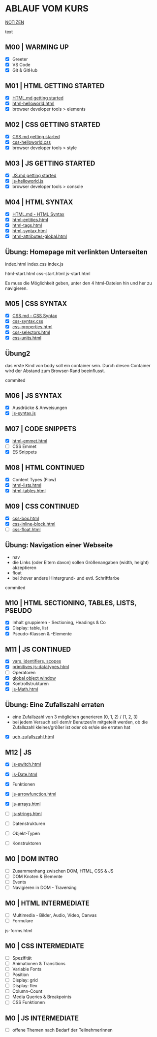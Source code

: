 # ABLAUF VOM KURS

[NOTIZEN](./NOTES.md)

text

## M00 | WARMING UP

- [x] Greeter
- [x] VS Code
- [x] Git & GitHub

## M01 | HTML GETTING STARTED

- [x] [HTML.md getting started](./theory-app/slides/HTML.md#html--getting-started)
- [x] [html-helloworld.html](./theory-app/html-helloworld.html) <!-- Beim ersten Mal klick einfach auf den Link, um die Datei anzulegen -->
- [x] browser developer tools > elements

## M02 | CSS GETTING STARTED

- [x] [CSS.md getting started](./theory-app/slides/CSS.md#css--getting-started)
- [x] [css-helloworld.css](./theory-app/css-helloworld.css) <!-- Beim ersten Mal klick einfach auf den Link, um die Datei anzulegen -->
- [x] browser developer tools > style

## M03 | JS GETTING STARTED

- [x] [JS.md getting started](./theory-app/slides/JS.md#js--getting-started)
- [x] [js-helloworld.js](./theory-app/js-helloworld.js) <!-- Beim ersten Mal klick einfach auf den Link, um die Datei anzulegen -->
- [x] browser developer tools > console

## M04 | HTML SYNTAX

- [x] [HTML.md - HTML Syntax](./theory-app/slides/HTML.md#html--syntax)
- [x] [html-entities.html](./theory-app/html-entities.html)
- [x] [html-tags.html](./theory-app/html-tags.html)
- [x] [html-syntax.html](./theory-app/html-syntax.html)
- [x] [html-attributes-global.html](./theory-app/html-attributes-global.html)

## Übung: Homepage mit verlinkten Unterseiten

index.html
index.css
index.js

html-start.html
css-start.html
js-start.html

Es muss die Möglichkeit geben, unter den 4 html-Dateien hin und her zu navigieren.

<!-- <a href=""></a> -->

## M05 | CSS SYNTAX

- [x] [CSS.md - CSS Syntax](./theory-app/slides/CSS.md#css--syntax)
- [x] [css-syntax.css](./theory-app/css-syntax.css)
- [x] [css-properties.html](./theory-app/css-properties.html)
- [x] [css-selectors.html](./theory-app/css-selectors.html)
- [x] [css-units.html](./theory-app/css-units.html)

## Übung2

das erste Kind von body soll ein container sein.
Durch diesen Container wird der Abstand zum Browser-Rand beeinflusst.

commited

## M06 | JS SYNTAX

- [x] Ausdrücke & Anweisungen
- [x] [js-syntax.js](./theory-app/js-syntax.js)

## M07 | CODE SNIPPETS

- [x] [html-emmet.html](./theory-app/html-emmet.html)
- [ ] CSS Emmet
- [x] ES Snippets

## M08 | HTML CONTINUED

- [x] Content Types (Flow)
- [x] [html-lists.html](./theory-app/html-lists.html)
- [x] [html-tables.html](./theory-app/html-tables.html)

## M09 | CSS CONTINUED

- [x] [css-box.html](./theory-app/css-box.html)
- [x] [css-inline-block.html](./theory-app/css-inline-block.html)
- [ ] [css-float.html](./theory-app/css-float.html)

## Übung: Navigation einer Webseite

- nav
- die Links (oder Eltern davon) sollen Größenangaben (width, height) akzeptieren
- float
- bei :hover andere Hintergrund- und evtl. Schriftfarbe

commited

## M10 | HTML SECTIONING, TABLES, LISTS, PSEUDO

- [x] Inhalt gruppieren - Sectioning, Headings & Co
- [x] Display: table, list
- [x] Pseudo-Klassen & -Elemente

## M11 | JS CONTINUED

- [x] [vars, identifiers, scopes](./theory-app/js-variables-identifiers-scopes.html)
- [x] [primitives js-datatypes.html](./theory-app/js-datatypes.html)
- [ ] Operatoren
- [x] [global object window](./theory-app/js-window.html)
- [x] Kontrollstrukturen
- [x] [js-Math.html](./theory-app/js-Math.html)

## Übung: Eine Zufallszahl erraten

- eine Zufallszahl von 3 möglichen generieren (0, 1, 2) / (1, 2, 3)
- bei jedem Versuch soll dem/r Benutzer/in mitgeteilt werden, ob die Zufallszahl kleiner/größer ist oder ob er/sie sie erraten hat
- [x] [ueb-zufallszahl.html](./theory-app/ueb-zufallszahl.html)

## M12 | JS

- [x] [js-switch.html](./theory-app/js-switch.html)
- [x] [js-Date.html](./theory-app/js-Date.html)
- [x] Funktionen
- [x] [js-arrowfunction.html](./theory-app/js-arrowfunction.html)
- [x] [js-arrays.html](./theory-app/js-arrays.html)
- [ ] [js-strings.html](./theory-app/js-strings.html)
  
- [ ] Datenstrukturen
- [ ] Objekt-Typen
- [ ] Konstruktoren

## M0 | DOM INTRO

- [ ] Zusammenhang zwischen DOM, HTML, CSS & JS
- [ ] DOM Knoten & Elemente
- [ ] Events
- [ ] Navigieren in DOM - Traversing

## M0 | HTML INTERMEDIATE

- [ ] Multimedia - Bilder, Audio, Video, Canvas
- [ ] Formulare

js-forms.html

## M0 | CSS INTERMEDIATE

- [ ] Spezifität
- [ ] Animationen & Transitions
- [ ] Variable Fonts
- [ ] Position
- [ ] Display: grid
- [ ] Display: flex
- [ ] Column-Count
- [ ] Media Queries & Breakpoints
- [ ] CSS Funktionen

## M0 | JS INTERMEDIATE

- [ ] offene Themen nach Bedarf der TeilnehmerInnen
